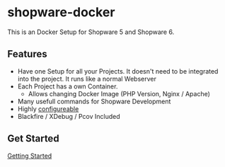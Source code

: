 # shopware-docker

This is an Docker Setup for Shopware 5 and Shopware 6.

## Features

- Have one Setup for all your Projects. It doesn't need to be integrated into the project. It runs like a normal Webserver
- Each Project has a own Container. 
  - Allows changing Docker Image (PHP Version, Nginx / Apache)
- Many usefull commands for Shopware Development
- Highly [configureable](https://github.com/shyim/shopware-docker/wiki/Global-Configuration)
- Blackfire / XDebug / Pcov Included

## Get Started

[Getting Started](https://github.com/shyim/shopware-docker/wiki)

